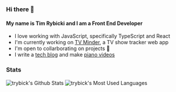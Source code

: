 ### Hi there 👋

#### My name is Tim Rybicki and I am a Front End Developer

- I love working with JavaScript, specifically TypeScript and React 
- I'm currently working on [TV Minder](https://tv-minder.com/), a TV show tracker web app
- I'm open to collarborating on projects :rocket:
- I write a [tech blog](https://timr.dev/blog) and make [piano videos](https://youtube.com/celtic426)

<!-- Contact badges
<p align='left'>
  <a href="mailto:rybickitim+github@gmail.com">
    <img src="https://img.shields.io/badge/gmail-%23D14836.svg?&style=for-the-badge&logo=gmail&logoColor=white" />
  </a>&nbsp;&nbsp;
  <a href="https://www.linkedin.com/in/tim-rybicki/">
    <img src="https://img.shields.io/badge/linkedin-%230077B5.svg?&style=for-the-badge&logo=linkedin&logoColor=white" />
  </a>&nbsp;&nbsp;
  <a href="https://youtube.com/celtic426">
    <img src="https://img.shields.io/badge/youtube-%23FF0000.svg?&style=for-the-badge&logo=youtube&logoColor=white" />        
  </a>&nbsp;&nbsp;  
</p>
 -->
 
 <!--
### Currently Working On
- 📺&ensp;[TV Minder](https://tv-minder.com/) (TV show tracker)
-->
 <!--
### Other Projects
- 🔎&ensp;[Terminal Zoom](https://marketplace.visualstudio.com/items?itemName=trybick.terminal-zoom) (VSCode Extension)
- 🎧&ensp;[Tray Tuner](https://traytuner.com/) (Desktop music app)
- 💡&ensp;[Issue Collab](https://issue-collab.dev/) (GitHub Issue search tool)
- 🌎&ensp;[Slack Location Manager](https://www.npmjs.com/package/slack-location-manager) (Slack CLI tool)
-->

### Stats
<p float="left">
  <img align="center" alt="trybick's Github Stats" src="https://github-readme-stats-two-nu.vercel.app/api?username=trybick&show_icons=true&hide_border=false&hide=stars&count_private=true" />
  <img align="center" alt="trybick's Most Used Languages" src="https://github-readme-stats-two-nu.vercel.app/api/top-langs/?username=trybick&layout=compact" />
</p>

<!-- Variables -->
[website]: https://timr.dev
[youtube]: https://youtube.com/celtic426
[linkedin]: https://www.linkedin.com/in/tim-rybicki/
